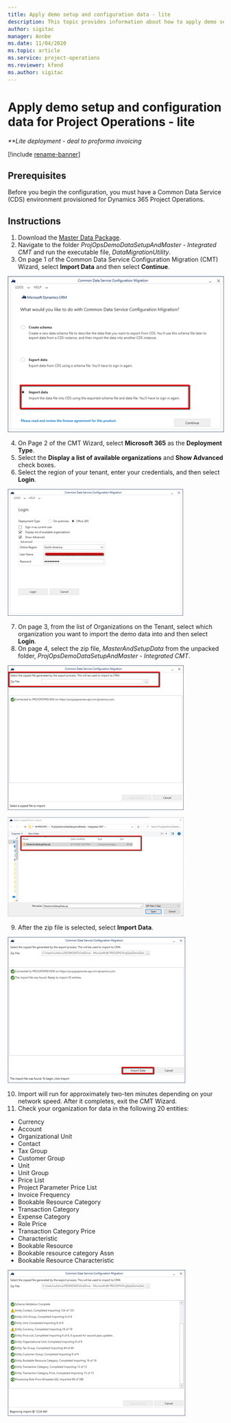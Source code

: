 ```yaml
---
title: Apply demo setup and configuration data - lite
description: This topic provides information about how to apply demo setup and configuration data for Project Operations.
author: sigitac
manager: Annbe
ms.date: 11/04/2020
ms.topic: article
ms.service: project-operations
ms.reviewer: kfend 
ms.author: sigitac
---
```


# Apply demo setup and configuration data for Project Operations - lite 

_**Lite deployment - deal to proforma invoicing_

[!include [rename-banner](~/includes/cc-data-platform-banner.md)]

## Prerequisites

Before you begin the configuration, you must have a Common Data Service (CDS) environment provisioned for Dynamics 365 Project Operations.


## Instructions

1. Download the [Master Data Package](https://download.microsoft.com/download/3/4/1/341bf279-a64f-4baa-af31-ce624859b518/ProjOpsSampleSetupData%20-%20CE%20only%20CMT.zip). 
2. Navigate to the folder *ProjOpsDemoDataSetupAndMaster - Integrated CMT* and run the executable file, *DataMigrationUtility*.
3. On page 1 of the Common Data Service Configuration Migration (CMT) Wizard, select **Import Data** and then select **Continue**.

![Configuration Migration](./media/1ConfigurationMigration.png)

4. On Page 2 of the CMT Wizard, select **Microsoft 365** as the **Deployment Type**.
5. Select the **Display a list of available organizations** and **Show Advanced** check boxes.
6. Select the region of your tenant, enter your credentials, and then select **Login**.

![Configuration Sign in](./media/2ConfigurationSignin.png)

7. On page 3, from the list of Organizations on the Tenant, select which organization you want to import the demo data into and then select **Login**.
8. On page 4, select the zip file, *MasterAndSetupData* from the unpacked folder, *ProjOpsDemoDataSetupAndMaster - Integrated CMT*.

![Zip file](./media/3ZipFile.png)

![Select a file](./media/4SelectAFile.png)

9. After the zip file is selected, select **Import Data**.

![Import data](./media/5ImportData.png)

10. Import will run for approximately two-ten minutes depending on your network speed. After it completes, exit the CMT Wizard. 
11. Check your organization for data in the following 20 entities:

-	Currency
-	Account
-	Organizational Unit
-	Contact
-	Tax Group
-	Customer Group
-	Unit
-	Unit Group
-	Price List
-	Project Parameter Price List 
-	Invoice Frequency
-	Bookable Resource Category
-	Transaction Category
-	Expense Category
-	Role Price
-	Transaction Category Price
-	Characteristic
-	Bookable Resource
-	Bookable resource category Assn
-	Bookable Resource Characteristic

![Complete Import](./media/6CompleteImport.png)

